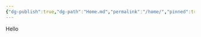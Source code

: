 ```yaml
---
{"dg-publish":true,"dg-path":"Home.md","permalink":"/home/","pinned":true,"tags":["gardenEntry"],"noteIcon":"liActivity","created":"2024-11-19T17:19:04.817+03:00","updated":"2024-11-19T22:21:08.512+03:00"}
---
```


Hello
